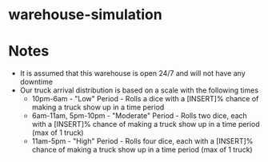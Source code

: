 # warehouse-simulation
# Notes
- It is assumed that this warehouse is open 24/7 and will not have any downtime
- Our truck arrival distribution is based on a scale with the following times
  - 10pm-6am - "Low" Period - Rolls a dice with a [INSERT]% chance of making a truck show up in a time period 
  - 6am-11am, 5pm-10pm - "Moderate" Period - Rolls two dice, each with a [INSERT]% chance of making a truck show up in a time period (max of 1 truck)
  - 11am-5pm - "High" Period - Rolls four dice, each with a [INSERT]% chance of making a truck show up in a time period (max of 1 truck)
